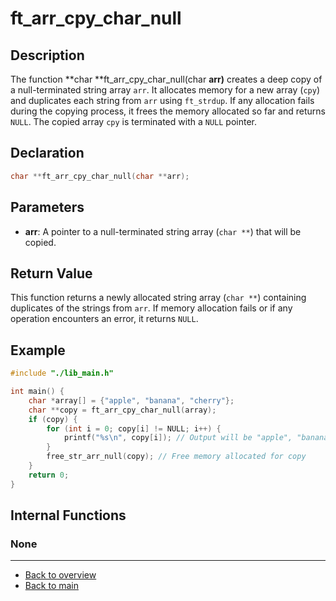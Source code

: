 # ft_arr_cpy_char_null

## Description

The function **char **ft_arr_cpy_char_null(char **arr)** creates a deep copy of a null-terminated string array `arr`. It allocates memory for a new array (`cpy`) and duplicates each string from `arr` using `ft_strdup`. If any allocation fails during the copying process, it frees the memory allocated so far and returns `NULL`. The copied array `cpy` is terminated with a `NULL` pointer.

## Declaration

```c
char **ft_arr_cpy_char_null(char **arr);
```

## Parameters

- **arr**: A pointer to a null-terminated string array (`char **`) that will be copied.

## Return Value

This function returns a newly allocated string array (`char **`) containing duplicates of the strings from `arr`. If memory allocation fails or if any operation encounters an error, it returns `NULL`.

## Example

```c
#include "./lib_main.h"

int main() {
    char *array[] = {"apple", "banana", "cherry"};
    char **copy = ft_arr_cpy_char_null(array);
    if (copy) {
        for (int i = 0; copy[i] != NULL; i++) {
            printf("%s\n", copy[i]); // Output will be "apple", "banana", "cherry"
        }
        free_str_arr_null(copy); // Free memory allocated for copy
    }
    return 0;
}
```

## Internal Functions

### None

---

- [Back to overview](../Overview_about_function.md)
- [Back to main](/)
